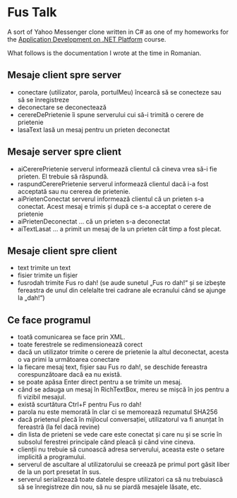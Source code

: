 # Fus Talk

A sort of Yahoo Messenger clone written in C# as one of my homeworks for the
[Application Development on .NET Platform][1] course.

What follows is the documentation I wrote at the time in Romanian.

## Mesaje client spre server

- conectare (utilizator, parola, portulMeu)
	încearcă să se conecteze sau să se înregistreze
- deconectare
	se deconectează
- cerereDePrietenie
	îi spune serverului cui să-i trimită o cerere de prietenie
- lasaText
	lasă un mesaj pentru un prieten deconectat

## Mesaje server spre client

- aiCererePrietenie
	serverul informează clientul că cineva vrea să-i fie prieten. El trebuie să răspundă.
- raspundCererePrietenie
	serverul informează clientul dacă i-a fost acceptată sau nu cererea de prietenie.
- aiPrietenConectat
	serverul informează clientul că un prieten s-a conectat. Acest mesaj e trimis și după ce s-a acceptat o cerere de prietenie
- aiPrietenDeconectat
	... că un prieten s-a deconectat
- aiTextLasat
	... a primit un mesaj de la un prieten cât timp a fost plecat.

## Mesaje client spre client

- text
	trimite un text
- fisier
	trimite un fișier
- fusrodah
	trimite Fus ro dah! (se aude sunetul „Fus ro dah!“ și se izbește fereastra de unul din celelalte trei cadrane ale ecranului când se ajunge la „dah!“)


## Ce face programul

- toată comunicarea se face prin XML.
- toate ferestrele se redimensionează corect
- dacă un utilizator trimite o cerere de prietenie la altul deconectat, acesta o va primi la următoarea conectare
- la fiecare mesaj text, fișier sau Fus ro dah!, se deschide fereastra corespunzătoare dacă ea nu există.
- se poate apăsa Enter direct pentru a se trimite un mesaj.
- când se adauga un mesaj în RichTextBox, mereu se mișcă în jos pentru a fi vizibil mesajul.
- există scurtătura Ctrl+F pentru Fus ro dah!
- parola nu este memorată în clar ci se memorează rezumatul SHA256
- dacă prietenul plecă în mijlocul conversației, utilizatorul va fi anunțat în fereastră (la fel dacă revine)
- din lista de prieteni se vede care este conectat și care nu și se scrie în subsolul ferestrei principale când pleacă și când vine cineva.
- clienții nu trebuie să cunoască adresa serverului, aceasta este o setare implicită a programului.
- serverul de ascultare al utilizatorului se creează pe primul port găsit liber de la un port presetat în sus.
- serverul serializează toate datele despre utilizatori ca să nu trebuiască să se înregistreze din nou, să nu se piardă mesajele lăsate, etc.

[1]: http://www.infoiasi.ro/bin/Programs/CS3104_11
